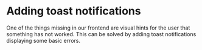 # Adding toast notifications
One of the things missing in our frontend are visual hints for the user that something has not worked. This can be solved
by adding toast notifications displaying some basic errors.